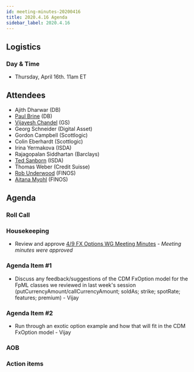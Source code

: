```yaml
---
id: meeting-minutes-20200416
title: 2020.4.16 Agenda
sidebar_label: 2020.4.16
---
```


## Logistics 
### Day & Time
* Thursday, April 16th. 11am ET

## Attendees
* Ajith Dharwar (DB)
* [Paul Brine](https://github.com/brinepa) (DB)
* [Vijayesh Chandel](https://github.com/Vijayesh-Chandel) (GS)
* Georg Schneider (Digital Asset)
* Gordon Campbell (Scottlogic)
* Colin Eberhardt (Scottlogic)
* Irina Yermakova (ISDA)
* Rajagopalan Siddhartan (Barclays)
* [Ted Sanborn](https://github.com/TSanborn-ISDA) (ISDA)
* Thomas Weber (Credit Suisse)
* [Rob Underwood](https://github.com/brooklynrob) (FINOS)
* [Aitana Myohl](https://github.com/aitana16) (FINOS)

## Agenda

### Roll Call

### Housekeeping
* Review and approve [4/9 FX Options WG Meeting Minutes](https://github.com/finos/alloy/blob/master/meeting-minutes/fx-options-wg/2020.4.9-fx-options-wg-meeting.md) - _Meeting minutes were approved_

### Agenda Item #1
* Discuss any feedback/suggestions of the CDM FxOption model for the FpML classes we reviewed in last week's session (putCurrencyAmount/callCurrencyAmount; soldAs; strike; spotRate; features; premium) - Vijay

### Agenda Item #2
* Run through an exotic option example and how that will fit in the CDM FxOption model - Vijay

### AOB

### Action items
